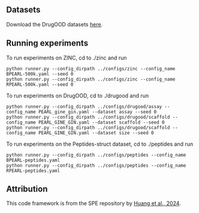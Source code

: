 ## Datasets

Download the DrugOOD datasets [here](https://drive.google.com/drive/folders/17nVALCgTz0LV8pVuoM0xQnRqwRH3Bz7a?usp=drive_link). 

## Running experiments

To run experiments on ZINC, cd to ./zinc and run
```
python runner.py --config_dirpath ../configs/zinc --config_name BPEARL-500k.yaml --seed 0
python runner.py --config_dirpath ../configs/zinc --config_name RPEARL-500k.yaml --seed 0
```

To run experiments on DrugOOD, cd to ./drugood and run
```
python runner.py --config_dirpath ../configs/drugood/assay --config_name PEARL_gine_gin.yaml --dataset assay --seed 0
python runner.py --config_dirpath ../configs/drugood/scaffold --config_name PEARL_GINE_GIN.yaml --dataset scaffold --seed 0
python runner.py --config_dirpath ../configs/drugood/scaffold --config_name PEARL_GINE_GIN.yaml --dataset size --seed 0 
```

To run experiments on the Peptides-struct dataset, cd to ./peptides and run
```
python runner.py --config_dirpath ../configs/peptides --config_name BPEARL-peptides.yaml 
python runner.py --config_dirpath ../configs/peptides --config_name RPEARL-peptides.yaml 
```

## Attribution
This code framework is from the SPE repository by [Huang et al., 2024](https://github.com/Graph-COM/SPE).